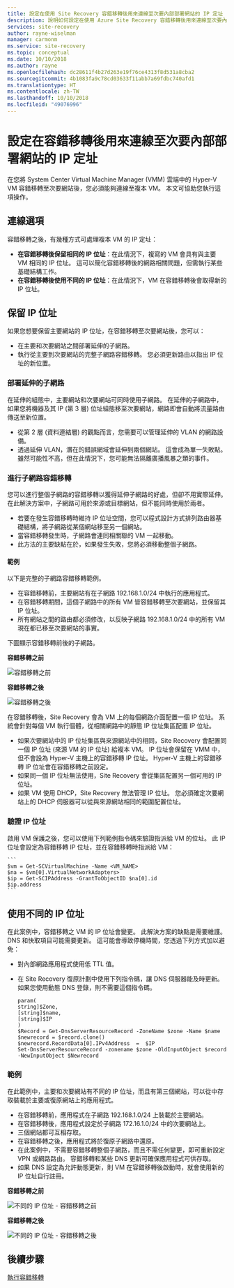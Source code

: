 ```yaml
---
title: 設定在使用 Site Recovery 容錯移轉後用來連線至次要內部部署網站的 IP 定址 | Microsoft Docs
description: 說明如何設定在使用 Azure Site Recovery 容錯移轉後用來連線至次要內部部署網站 VM 的 IP 定址。
services: site-recovery
author: rayne-wiselman
manager: carmonm
ms.service: site-recovery
ms.topic: conceptual
ms.date: 10/10/2018
ms.author: rayne
ms.openlocfilehash: dc28611f4b27d263e19f76ce4313f8d531a8cba2
ms.sourcegitcommit: 4b1083fa9c78cd03633f11abb7a69fdbc740afd1
ms.translationtype: HT
ms.contentlocale: zh-TW
ms.lasthandoff: 10/10/2018
ms.locfileid: "49076996"
---
```

# <a name="set-up-ip-addressing-to-connect-to-a-secondary-on-premises-site-after-failover"></a>設定在容錯移轉後用來連線至次要內部部署網站的 IP 定址

在您將 System Center Virtual Machine Manager (VMM) 雲端中的 Hyper-V VM 容錯移轉至次要網站後，您必須能夠連線至複本 VM。 本文可協助您執行這項操作。 

## <a name="connection-options"></a>連線選項

容錯移轉之後，有幾種方式可處理複本 VM 的 IP 定址： 

- **在容錯移轉後保留相同的 IP 位址**：在此情況下，複寫的 VM 會具有與主要 VM 相同的 IP 位址。 這可以簡化容錯移轉後的網路相關問題，但需執行某些基礎結構工作。
- **在容錯移轉後使用不同的 IP 位址**：在此情況下，VM 在容錯移轉後會取得新的 IP 位址。 
 

## <a name="retain-the-ip-address"></a>保留 IP 位址

如果您想要保留主要網站的 IP 位址，在容錯移轉至次要網站後，您可以：

- 在主要和次要網站之間部署延伸的子網路。
- 執行從主要到次要網站的完整子網路容錯移轉。 您必須更新路由以指出 IP 位址的新位置。


### <a name="deploy-a-stretched-subnet"></a>部署延伸的子網路

在延伸的組態中，主要網站和次要網站可同時使用子網路。 在延伸的子網路中，如果您將機器及其 IP (第 3 層) 位址組態移至次要網站，網路即會自動將流量路由傳送至新位置。 

- 從第 2 層 (資料連結層) 的觀點而言，您需要可以管理延伸的 VLAN 的網路設備。
- 透過延伸 VLAN，潛在的錯誤網域會延伸到兩個網站。 這會成為單一失敗點。 雖然可能性不高，但在此情況下，您可能無法隔離廣播風暴之類的事件。 


### <a name="fail-over-a-subnet"></a>進行子網路容錯移轉

您可以進行整個子網路的容錯移轉以獲得延伸子網路的好處，但卻不用實際延伸。 在此解決方案中，子網路可用於來源或目標網站，但不能同時使用於兩者。

- 若要在發生容錯移轉時維持 IP 位址空間，您可以程式設計方式排列路由器基礎結構，將子網路從某個網站移至另一個網站。
- 當容錯移轉發生時，子網路會連同相關聯的 VM 一起移動。
- 此方法的主要缺點在於，如果發生失敗，您將必須移動整個子網路。

#### <a name="example"></a>範例

以下是完整的子網路容錯移轉範例。 

- 在容錯移轉前，主要網站有在子網路 192.168.1.0/24 中執行的應用程式。
- 在容錯移轉期間，這個子網路中的所有 VM 皆容錯移轉至次要網站，並保留其 IP 位址。 
- 所有網站之間的路由都必須修改，以反映子網路 192.168.1.0/24 中的所有 VM 現在都已移至次要網站的事實。

下圖顯示容錯移轉前後的子網路。


**容錯移轉之前**

![容錯移轉之前](./media/hyper-v-vmm-networking/network-design2.png)

**容錯移轉之後**

![容錯移轉之後](./media/hyper-v-vmm-networking/network-design3.png)

在容錯移轉後，Site Recovery 會為 VM 上的每個網路介面配置一個 IP 位址。 系統會針對每個 VM 執行個體，從相關網路中的靜態 IP 位址集區配置 IP 位址。

- 如果次要網站中的 IP 位址集區與來源網站中的相同，Site Recovery 會配置同一個 IP 位址 (來源 VM 的 IP 位址) 給複本 VM。 IP 位址會保留在 VMM 中，但不會設為 Hyper-V 主機上的容錯移轉 IP 位址。 Hyper-V 主機上的容錯移轉 IP 位址會在容錯移轉之前設定。
- 如果同一個 IP 位址無法使用，Site Recovery 會從集區配置另一個可用的 IP 位址。
- 如果 VM 使用 DHCP，Site Recovery 無法管理 IP 位址。 您必須確定次要網站上的 DHCP 伺服器可以從與來源網站相同的範圍配置位址。

### <a name="validate-the-ip-address"></a>驗證 IP 位址

啟用 VM 保護之後，您可以使用下列範例指令碼來驗證指派給 VM 的位址。 此 IP 位址會設定為容錯移轉 IP 位址，並在容錯移轉時指派給 VM：

    ```
    $vm = Get-SCVirtualMachine -Name <VM_NAME>
    $na = $vm[0].VirtualNetworkAdapters>
    $ip = Get-SCIPAddress -GrantToObjectID $na[0].id
    $ip.address 
    ```

## <a name="use-a-different-ip-address"></a>使用不同的 IP 位址

在此案例中，容錯移轉之 VM 的 IP 位址會變更。 此解決方案的缺點是需要維護。  DNS 和快取項目可能需要更新。 這可能會導致停機時間，您透過下列方式加以避免：

- 對內部網路應用程式使用低 TTL 值。
- 在 Site Recovery 復原計劃中使用下列指令碼，讓 DNS 伺服器能及時更新。 如果您使用動態 DNS 登錄，則不需要這個指令碼。

    ```
    param(
    string]$Zone,
    [string]$name,
    [string]$IP
    )
    $Record = Get-DnsServerResourceRecord -ZoneName $zone -Name $name
    $newrecord = $record.clone()
    $newrecord.RecordData[0].IPv4Address  =  $IP
    Set-DnsServerResourceRecord -zonename $zone -OldInputObject $record -NewInputObject $Newrecord
    ```
    
### <a name="example"></a>範例 

在此範例中，主要和次要網站有不同的 IP 位址，而且有第三個網站，可以從中存取裝載於主要或復原網站上的應用程式。

- 在容錯移轉前，應用程式在子網路 192.168.1.0/24 上裝載於主要網站。
- 在容錯移轉後，應用程式設定於子網路 172.16.1.0/24 中的次要網站上。
- 三個網站都可互相存取。
- 在容錯移轉之後，應用程式將於復原子網路中還原。
- 在此案例中，不需要容錯移轉整個子網路，而且不需任何變更，即可重新設定 VPN 或網路路由。 容錯移轉和某些 DNS 更新可確保應用程式可供存取。
- 如果 DNS 設定為允許動態更新，則 VM 在容錯移轉後啟動時，就會使用新的 IP 位址自行註冊。

**容錯移轉之前**

![不同的 IP 位址 - 容錯移轉之前](./media/hyper-v-vmm-networking/network-design10.png)

**容錯移轉之後**

![不同的 IP 位址 - 容錯移轉之後](./media/hyper-v-vmm-networking/network-design11.png)


## <a name="next-steps"></a>後續步驟

[執行容錯移轉](hyper-v-vmm-failover-failback.md)

